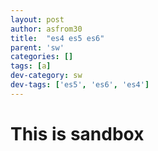 ```yaml
---
layout: post
author: asfrom30
title:  "es4 es5 es6"
parent: 'sw'
categories: []
tags: [a]
dev-category: sw
dev-tags: ['es5', 'es6', 'es4']
---
```


# This is sandbox


